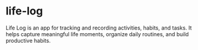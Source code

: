 # life-log
Life Log is an app for tracking and recording activities, habits, and tasks. It helps capture meaningful life moments, organize daily routines, and build productive habits.
